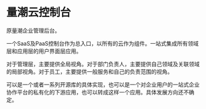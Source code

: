 # 量潮云控制台

原量潮企业管理后台。

一个SaaS及PaaS控制台作为总入口，以所有的云作为组件。一站式集成所有领域层和应用层的用户界面层应用。

对于管理层，主要提供全局视角。对于部门负责人，主要提供自己领域及关联领域的局部视角。对于员工，主要提供一般服务和自己的负责范围的视角。

可以是一个或者一系列开源库的具体实现，也可以是一个对企业用户的一站式企业协作平台的私有化的下游应用，也可以转成这样一个应用。具体发展方向还不确定。
